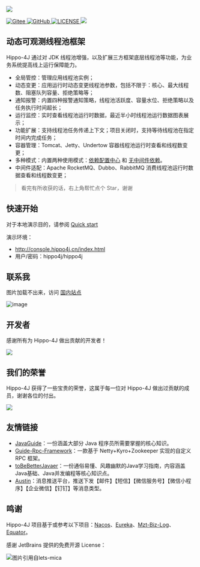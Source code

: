 ![](https://images-machen.oss-cn-beijing.aliyuncs.com/hippo4j-logo-logoly.png)

<p>
  <a href="https://gitee.com/longtai-cn/hippo4j" target="_blank">
    <img alt="Gitee" src="https://gitee.com/longtai-cn/hippo4j/badge/star.svg?theme=gvp">
  </a>
  <a href="https://github.com/longtai-cn/hippo4j" target="_blank">
    <img alt="GitHub" src="https://img.shields.io/github/stars/longtai-cn/hippo4j?label=Stars&style=flat-square&logo=GitHub">
  </a>
  <a href="https://github.com/longtai-cn/hippo4j/blob/develop/LICENSE">
    <img src="https://img.shields.io/github/license/longtai-cn/hippo4j?color=42b883&style=flat-square" alt="LICENSE">
  </a>
  <a title="Hits" target="_blank" href="https://github.com/longtai-cn/hippo4j">
    <img src="https://hits.b3log.org/acmenlt/dynamic-threadpool.svg">
  </a>
</p>

## 动态可观测线程池框架

Hippo-4J 通过对 JDK 线程池增强，以及扩展三方框架底层线程池等功能，为业务系统提高线上运行保障能力。

- 全局管控：管理应用线程池实例；
- 动态变更：应用运行时动态变更线程池参数，包括不限于：核心、最大线程数、阻塞队列容量、拒绝策略等；
- 通知报警：内置四种报警通知策略，线程池活跃度、容量水位、拒绝策略以及任务执行时间超长；
- 运行监控：实时查看线程池运行时数据，最近半小时线程池运行数据图表展示；
- 功能扩展：支持线程池任务传递上下文；项目关闭时，支持等待线程池在指定时间内完成任务；
- 容器管理：Tomcat、Jetty、Undertow 容器线程池运行时查看和线程数变更；
- 多种模式：内置两种使用模式：[依赖配置中心](https://hippo4j.cn/docs/getting-started/hippo4j-core-start) 和 [无中间件依赖](https://hippo4j.cn/docs/getting-started/hippo4j-server-start)。
- 中间件适配：Apache RocketMQ、Dubbo、RabbitMQ 消费线程池运行时数据查看和线程数变更；


> 看完有所收获的话，右上角帮忙点个 Star，谢谢

## 快速开始

对于本地演示目的，请参阅 [Quick start](https://hippo4j.cn/docs/getting-started/hippo4j-server-start)

演示环境：
- http://console.hippo4j.cn/index.html
- 用户/密码：hippo4j/hippo4j

## 联系我

图片加载不出来，访问 [国内站点](https://hippo4j.cn/docs/other/group)

![image](https://user-images.githubusercontent.com/77398366/169202380-6c068acd-700a-41fa-8823-e01c92bb5e88.png)

## 开发者

感谢所有为 Hippo-4J 做出贡献的开发者！

<a href="https://github.com/longtai-cn/hippo4j/graphs/contributors"><img src="https://opencollective.com/hippo4j/contributors.svg?width=890" /></a>

## 我们的荣誉

Hippo-4J 获得了一些宝贵的荣誉，这属于每一位对 Hippo-4J 做出过贡献的成员，谢谢各位的付出。

![](https://user-images.githubusercontent.com/77398366/170607238-7308c9be-1d63-46a6-852c-eef2e4cf7405.JPG)


## 友情链接

- [JavaGuide](https://github.com/Snailclimb/JavaGuide)：一份涵盖大部分 Java 程序员所需要掌握的核心知识。
- [Guide-Rpc-Framework](https://github.com/Snailclimb/guide-rpc-framework)：一款基于 Netty+Kyro+Zookeeper 实现的自定义 RPC 框架。
- [toBeBetterJavaer](https://github.com/itwanger/toBeBetterJavaer)：一份通俗易懂、风趣幽默的Java学习指南，内容涵盖Java基础、Java并发编程等核心知识点。
- [Austin](https://github.com/ZhongFuCheng3y/austin)：消息推送平台，推送下发【邮件】【短信】【微信服务号】【微信小程序】【企业微信】【钉钉】等消息类型。

## 鸣谢

Hippo-4J 项目基于或参考以下项目：[Nacos](https://github.com/alibaba/nacos)、[Eureka](https://github.com/Netflix/Eureka)、[Mzt-Biz-Log](https://github.com/mouzt/mzt-biz-log)、[Equator](https://github.com/dadiyang/equator)。

感谢 JetBrains 提供的免费开源 License：

<p>
    <img src="https://images.gitee.com/uploads/images/2020/0406/220236_f5275c90_5531506.png" alt="图片引用自lets-mica" style="float:left;">
</p>
